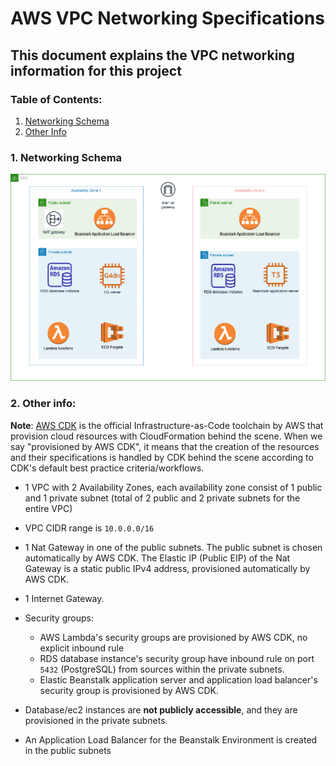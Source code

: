 # AWS VPC Networking Specifications

## This document explains the VPC networking information for this project

### Table of Contents:

1. [Networking Schema](#1-networking-schema)
2. [Other Info](#2-other-info)

### 1. Networking Schema

![Networking Diagram](images/ScienceAdvising-networking.drawio.png)

### 2. Other info:

**Note**: [AWS CDK](https://docs.aws.amazon.com/cdk/v2/guide/home.html) is the official Infrastructure-as-Code toolchain by AWS that provision cloud resources with CloudFormation behind the scene. When we say "provisioned by AWS CDK", it means that the creation of the resources and their specifications is handled by CDK behind the scene according to CDK's default best practice criteria/workflows.

+ 1 VPC with 2 Availability Zones, each availability zone consist of 1 public and 1 private subnet (total of 2 public and 2 private subnets for the entire VPC)
+ VPC CIDR range is `10.0.0.0/16`
+ 1 Nat Gateway in one of the public subnets. The public subnet is chosen automatically by AWS CDK. The Elastic IP (Public EIP) of the Nat Gateway is a static public IPv4 address, provisioned automatically by AWS CDK.
+ 1 Internet Gateway.
+ Security groups:
  + AWS Lambda's security groups are provisioned by AWS CDK, no explicit inbound rule
  + RDS database instance's security group have inbound rule on port `5432` (PostgreSQL) from sources within the private subnets.
  + Elastic Beanstalk application server and application load balancer's security group is provisioned by AWS CDK.

+ Database/ec2 instances are **not publicly accessible**, and they are provisioned in the private subnets.
+ An Application Load Balancer for the Beanstalk Environment is created in the public subnets

